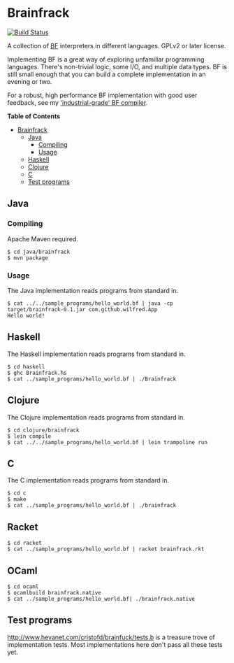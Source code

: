# Brainfrack

[![Build Status](https://travis-ci.org/Wilfred/Brainfrack.svg?branch=master)](https://travis-ci.org/Wilfred/Brainfrack)

A collection of [BF](http://en.wikipedia.org/wiki/Brainfuck)
interpreters in different languages. GPLv2 or later license.

Implementing BF is a great way of exploring unfamiliar programming
languages. There's non-trivial logic, some I/O, and multiple
data types. BF is still small enough that you can build a complete
implementation in an evening or two.

For a robust, high performance BF implementation with good user
feedback, see my
['industrial-grade' BF compiler](https://github.com/wilfred/bfc).

<!-- markdown-toc start - Don't edit this section. Run M-x markdown-toc-generate-toc again -->
**Table of Contents**

- [Brainfrack](#brainfrack)
    - [Java](#java)
        - [Compiling](#compiling)
        - [Usage](#usage)
    - [Haskell](#haskell)
    - [Clojure](#clojure)
    - [C](#c)
    - [Test programs](#test-programs)

<!-- markdown-toc end -->

## Java

### Compiling

Apache Maven required.

    $ cd java/brainfrack
    $ mvn package

### Usage

The Java implementation reads programs from standard in.

    $ cat ../../sample_programs/hello_world.bf | java -cp target/brainfrack-0.1.jar com.github.wilfred.App
    Hello world!

## Haskell

The Haskell implementation reads programs from standard in.

    $ cd haskell
    $ ghc Brainfrack.hs
    $ cat ../sample_programs/hello_world.bf | ./Brainfrack

## Clojure

The Clojure implementation reads programs from standard in.

    $ cd clojure/brainfrack
    $ lein compile
    $ cat ../../sample_programs/hello_world.bf | lein trampoline run

## C

The C implementation reads programs from standard in.

    $ cd c
    $ make
    $ cat ../sample_programs/hello_world.bf | ./brainfrack

## Racket

    $ cd racket
    $ cat ../sample_programs/hello_world.bf | racket brainfrack.rkt

## OCaml

    $ cd ocaml
    $ ocamlbuild brainfrack.native
    $ cat ../sample_programs/hello_world.bf| ./brainfrack.native

## Test programs

http://www.hevanet.com/cristofd/brainfuck/tests.b is a treasure trove
of implementation tests. Most implementations here don't pass all
these tests yet.
